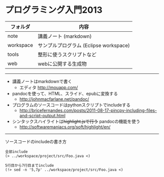 # プログラミング入門2013


フォルダ | 内容 
---- | ----
note | 講義ノート (markdown)
workspace | サンプルプログラム (Eclipse workspace)
tools | 整形に使うスクリプトなど
web | webに公開する生成物

----

* 講義ノートはmarkdownで書く
    * エディタ <http://mouapp.com/>
* pandocを使って、HTML、スライド、epubに変換する
    * <http://johnmacfarlane.net/pandoc/>
* プログラムのソースコードはpythonスクリプトでincludeする
    * <http://bricefernandes.com/posts/2011-08-17-pincpy-including-files-and-script-output.html>
* シンタックスハイライトは~~highlight.jsで行う~~ pandocの機能を使う
    * <http://softwaremaniacs.org/soft/highlight/en/>


----
ソースコードのincludeの書き方    

```
全部include
(> ../workspace/project/src/Foo.java <)

5行目から7行目までinclude
(!> sed -n '5,7p' ../workspace/project/src/Foo.java <)
```
